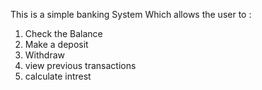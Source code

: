 This is a simple banking System Which allows the user to :
1. Check the Balance
2. Make a deposit
3. Withdraw
4. view previous transactions
5. calculate intrest
